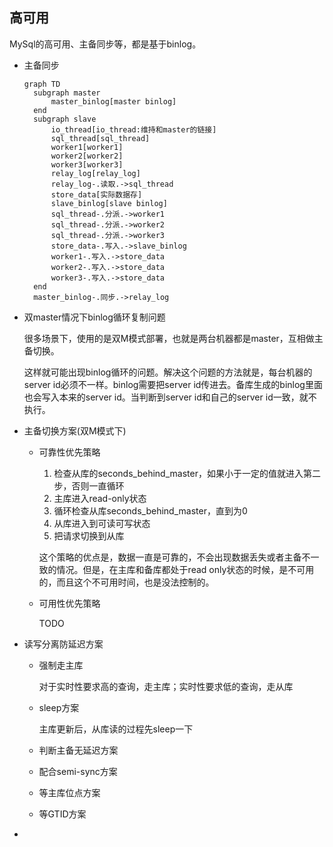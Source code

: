 ## 高可用

MySql的高可用、主备同步等，都是基于binlog。

+ 主备同步

  ```mermaid
  graph TD
  	subgraph master
  		master_binlog[master binlog]
  	end
  	subgraph slave
  		io_thread[io_thread:维持和master的链接]
  		sql_thread[sql_thread]
  		worker1[worker1]
  		worker2[worker2]
  		worker3[worker3]
  		relay_log[relay_log]
  		relay_log-.读取.->sql_thread
  		store_data[实际数据存]
  		slave_binlog[slave binlog]
  		sql_thread-.分派.->worker1
  		sql_thread-.分派.->worker2
  		sql_thread-.分派.->worker3
  		store_data-.写入.->slave_binlog
  		worker1-.写入.->store_data
  		worker2-.写入.->store_data
  		worker3-.写入.->store_data
  	end
  	master_binlog-.同步.->relay_log
  ```

+ 双master情况下binlog循环复制问题

  很多场景下，使用的是双M模式部署，也就是两台机器都是master，互相做主备切换。

  这样就可能出现binlog循环的问题。解决这个问题的方法就是，每台机器的server id必须不一样。binlog需要把server id传进去。备库生成的binlog里面也会写入本来的server id。当判断到server id和自己的server id一致，就不执行。

+ 主备切换方案(双M模式下)

  + 可靠性优先策略

    1. 检查从库的seconds_behind_master，如果小于一定的值就进入第二步，否则一直循环
    2. 主库进入read-only状态
    3. 循环检查从库seconds_behind_master，直到为0
    4. 从库进入到可读可写状态
    5. 把请求切换到从库

    这个策略的优点是，数据一直是可靠的，不会出现数据丢失或者主备不一致的情况。但是，在主库和备库都处于read only状态的时候，是不可用的，而且这个不可用时间，也是没法控制的。

  + 可用性优先策略

    TODO

+ 读写分离防延迟方案

  + 强制走主库

    对于实时性要求高的查询，走主库；实时性要求低的查询，走从库

  + sleep方案

    主库更新后，从库读的过程先sleep一下

  + 判断主备无延迟方案

  + 配合semi-sync方案

  + 等主库位点方案

  + 等GTID方案

+ 